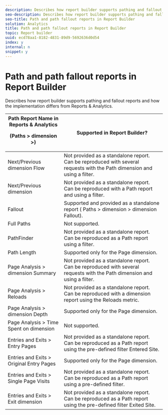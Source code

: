 ```yaml
---
description: Describes how report builder supports pathing and fallout reports and how the implementation differs from Reports & Analytics.
seo-description: Describes how report builder supports pathing and fallout reports and how the implementation differs from Reports & Analytics.
seo-title: Path and path fallout reports in Report Builder
solution: Analytics
title: Path and path fallout reports in Report Builder
topic: Report builder
uuid: ecd78aa1-8182-4831-89d9-5692636d0d54
index: y
internal: n
snippet: y
---
```


# Path and path fallout reports in Report Builder

Describes how report builder supports pathing and fallout reports and how the implementation differs from Reports & Analytics.

<table id="table_0A4F5BDC7E104BC88C6479D2ACC28A60"> 
 <thead> 
  <tr> 
   <th colname="col1" class="entry">Path Report Name in Reports &amp; Analytics <p>(Paths &gt; <span class="varname"> dimension</span> &gt;) </p> </th> 
   <th colname="col2" class="entry"> Supported in Report Builder? </th> 
  </tr> 
 </thead>
 <tbody> 
  <tr> 
   <td colname="col1">Next/Previous <span class="varname"> dimension</span> Flow </td> 
   <td colname="col2"> Not provided as a standalone report. Can be reproduced with several requests with the Path dimension and using a filter. </td> 
  </tr> 
  <tr> 
   <td colname="col1">Next/Previous <span class="varname"> dimension</span> </td> 
   <td colname="col2"> Not provided as a standalone report. Can be reproduced with a Path report and using a filter. </td> 
  </tr> 
  <tr> 
   <td colname="col1"> Fallout </td> 
   <td colname="col2">Supported and provided as a standalone report (<span class="uicontrol"> Paths</span> &gt; <span class="varname"> dimension</span> &gt; <span class="varname"> dimension</span> <span class="uicontrol"> Fallout</span>). </td> 
  </tr> 
  <tr> 
   <td colname="col1"> Full Paths </td> 
   <td colname="col2"> Not supported. </td> 
  </tr> 
  <tr> 
   <td colname="col1"> PathFinder </td> 
   <td colname="col2"> Not provided as a standalone report. Can be reproduced as a Path report using a filter. </td> 
  </tr> 
  <tr> 
   <td colname="col1"> Path Length </td> 
   <td colname="col2"> Supported only for the Page dimension. </td> 
  </tr> 
  <tr> 
   <td colname="col1">Page Analysis &gt; <span class="varname"> dimension</span> Summary </td> 
   <td colname="col2"> Not provided as a standalone report. Can be reproduced with several requests with the Path dimension and using a filter. </td> 
  </tr> 
  <tr> 
   <td colname="col1"> Page Analysis &gt; Reloads </td> 
   <td colname="col2">Not provided as a standalone report. Can be reproduced with a dimension report using the <span class="uicontrol"> Reloads</span> metric. </td> 
  </tr> 
  <tr> 
   <td colname="col1">Page Analysis &gt; <span class="varname"> dimension</span> Depth </td> 
   <td colname="col2"> Supported only for the Page dimension. </td> 
  </tr> 
  <tr> 
   <td colname="col1">Page Analysis &gt; Time Spent on <span class="varname"> dimension</span> </td> 
   <td colname="col2"> Not supported. </td> 
  </tr> 
  <tr> 
   <td colname="col1"> Entries and Exits &gt; Entry Pages </td> 
   <td colname="col2">Not provided as a standalone report. Can be reproduced as a Path report using the pre-defined filter <span class="uicontrol"> Entered Site</span>. </td> 
  </tr> 
  <tr> 
   <td colname="col1"> Entries and Exits &gt; Original Entry Pages </td> 
   <td colname="col2"> Supported only for the Page dimension. </td> 
  </tr> 
  <tr> 
   <td colname="col1"> Entries and Exits &gt; Single Page Visits </td> 
   <td colname="col2"> Not provided as a standalone report. Can be reproduced as a Path report using a pre-defined filter. </td> 
  </tr> 
  <tr> 
   <td colname="col1">Entries and Exits &gt; Exit <span class="varname"> dimension</span> </td> 
   <td colname="col2">Not provided as a standalone report. Can be reproduced as a Path report using the pre-defined filter <span class="uicontrol"> Exited Site</span>. </td> 
  </tr> 
 </tbody> 
</table>

